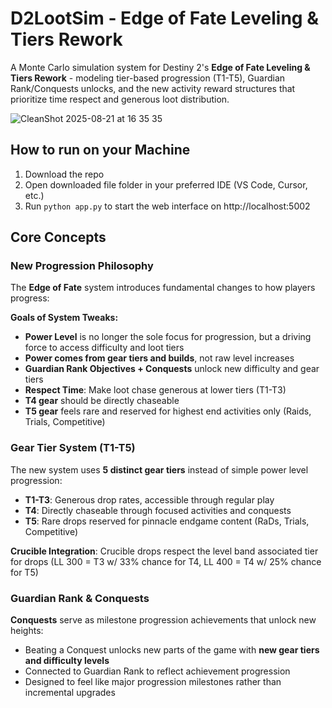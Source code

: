 # D2LootSim - Edge of Fate Leveling & Tiers Rework
A Monte Carlo simulation system for Destiny 2's **Edge of Fate Leveling & Tiers Rework** - modeling tier-based progression (T1-T5), Guardian Rank/Conquests unlocks, and the new activity reward structures that prioritize time respect and generous loot distribution.

![CleanShot 2025-08-21 at 16 35 35](https://github.com/user-attachments/assets/9bbe4eff-0288-400d-b3d4-fcb6e5855c74)

## How to run on your Machine
1. Download the repo
2. Open downloaded file folder in your preferred IDE (VS Code, Cursor, etc.)
3. Run `python app.py` to start the web interface on http://localhost:5002

## Core Concepts

### New Progression Philosophy

The **Edge of Fate** system introduces fundamental changes to how players progress:

**Goals of System Tweaks:**
- **Power Level** is no longer the sole focus for progression, but a driving force to access difficulty and loot tiers
- **Power comes from gear tiers and builds**, not raw level increases
- **Guardian Rank Objectives + Conquests** unlock new difficulty and gear tiers
- **Respect Time**: Make loot chase generous at lower tiers (T1-T3)
- **T4 gear** should be directly chaseable 
- **T5 gear** feels rare and reserved for highest end activities only (Raids, Trials, Competitive)

### Gear Tier System (T1-T5)

The new system uses **5 distinct gear tiers** instead of simple power level progression:

- **T1-T3**: Generous drop rates, accessible through regular play
- **T4**: Directly chaseable through focused activities and conquests
- **T5**: Rare drops reserved for pinnacle endgame content (RaDs, Trials, Competitive)

**Crucible Integration**: Crucible drops respect the level band associated tier for drops (LL 300 = T3 w/ 33% chance for T4, LL 400 = T4 w/ 25% chance for T5)

### Guardian Rank & Conquests

**Conquests** serve as milestone progression achievements that unlock new heights:
- Beating a Conquest unlocks new parts of the game with **new gear tiers and difficulty levels**
- Connected to Guardian Rank to reflect achievement progression
- Designed to feel like major progression milestones rather than incremental upgrades
